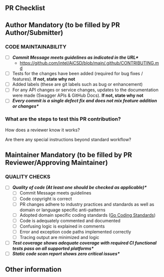 ## PR Checklist

## Author Mandatory (to be filled by PR Author/Submitter)

### CODE MAINTAINABILITY

- [ ] **_Commit Message meets guidelines as indicated in the URL\*_**
    - <https://github.com/intel/AiCSD/blob/main/.github/CONTRIBUTING.md>
- [ ] Tests for the changes have been added (required for bug fixes / features). **If not, state why not**
- [ ] Added labels (these are git labels such as bug or enhancement)
- [ ] For any API changes or service changes, updates to the documentation were made (Swagger APIs & GitHub Docs). **If not, state why not**
- [ ] **_Every commit is a single defect fix and does not mix feature addition or changes\*_**

### What are the steps to test this PR contribution?

How does a reviewer know it works?

<!-- For example, "1. Run `make integration-test` ... observe no errors." -->
<!-- For example, "Open localhost:4200 and confirm view looks like this screenshot below" -->

Are there any special instructions beyond standard workflow?

<!-- For example, "This patch requires Linux or two systems to test." -->

## Maintainer Mandatory (to be filled by PR Reviewer/Approving Maintainer)

### QUALITY CHECKS

- [ ] **_Quality of code (At least one should be checked as applicable)\*_**
    - [ ] Commit Message meets guidelines
    - [ ] Code copyright is correct
    - [ ] PR changes adhere to industry practices and standards as well as domain or language specific anti-patterns
    - [ ] Adopted domain specific coding standards ([Go Coding Standards](https://go.dev/doc/effective_go))
    - [ ] Code is adequately commented and documented
    - [ ] Confusing logic is explained in comments
    - [ ] Error and exception code paths implemented correctly
    - [ ] Tracing output are minimized and logic
- [ ] **_Test coverage shows adequate coverage with required CI functional tests pass on all supported platforms\*_**
- [ ] **_Static code scan report shows zero critical issues\*_**

## Other information